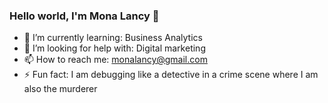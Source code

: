 ### Hello world, I'm Mona Lancy 👋

- 🌱 I’m currently learning: Business Analytics
- 🤔 I’m looking for help with: Digital marketing
- 📫 How to reach me: monalancy@gmail.com
- ⚡ Fun fact:  I am debugging like a detective in a crime scene where I am also the murderer
